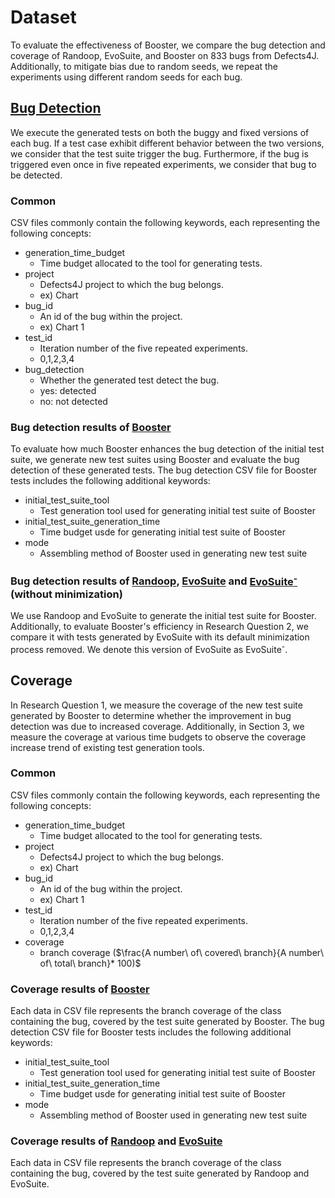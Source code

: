 # Dataset

To evaluate the effectiveness of Booster, we compare the bug detection and coverage of Randoop, EvoSuite, and Booster on 833 bugs from Defects4J. 
Additionally, to mitigate bias due to random seeds, we repeat the experiments using different random seeds for each bug.

## [Bug Detection](./bug_detection/)

We execute the generated tests on both the buggy and fixed versions of each bug. 
If a test case exhibit different behavior between the two versions, we consider that the test suite trigger the bug. 
Furthermore, if the bug is triggered even once in five repeated experiments, we consider that bug to be detected.

### Common

CSV files commonly contain the following keywords, each representing the following concepts:

* generation_time_budget
    * Time budget allocated to the tool for generating tests.
* project
    * Defects4J project to which the bug belongs.
    * ex) Chart
* bug_id
    * An id of the bug within the project.
    * ex) Chart 1
* test_id
    * Iteration number of the five repeated experiments.
    * 0,1,2,3,4
* bug_detection
    * Whether the generated test detect the bug.
    * yes: detected
    * no: not detected

### Bug detection results of [Booster](./bug_detection/Booster_bug_detection.csv)

To evaluate how much Booster enhances the bug detection of the initial test suite, we generate new test suites using Booster and evaluate the bug detection of these generated tests. 
The bug detection CSV file for Booster tests includes the following additional keywords:

* initial_test_suite_tool
    * Test generation tool used for generating initial test suite of Booster
* initial_test_suite_generation_time
    * Time budget usde for generating initial test suite of Booster
* mode
    * Assembling method of Booster used in generating new test suite

### Bug detection results of [Randoop](./bug_detection/RD_bug_detection.csv), [EvoSuite](./bug_detection/ES_bug_detection.csv) and [EvoSuite<sup>-</sup>](./bug_detection/ESM_bug_detection.csv) (without minimization)

We use Randoop and EvoSuite to generate the initial test suite for Booster. 
Additionally, to evaluate Booster's efficiency in Research Question 2, we compare it with tests generated by EvoSuite with its default minimization process removed. 
We denote this version of EvoSuite as EvoSuite<sup>-</sup>.

## Coverage

In Research Question 1, we measure the coverage of the new test suite generated by Booster to determine whether the improvement in bug detection was due to increased coverage.
Additionally, in Section 3, we measure the coverage at various time budgets to observe the coverage increase trend of existing test generation tools.

### Common

CSV files commonly contain the following keywords, each representing the following concepts:

* generation_time_budget
    * Time budget allocated to the tool for generating tests.
* project
    * Defects4J project to which the bug belongs.
    * ex) Chart
* bug_id
    * An id of the bug within the project.
    * ex) Chart 1
* test_id
    * Iteration number of the five repeated experiments.
    * 0,1,2,3,4
* coverage
    * branch coverage ($\frac{A number\ of\ covered\ branch}{A number\ of\ total\ branch}* 100)$

### Coverage results of [Booster](./coverage/Booster_coverage.csv)

Each data in CSV file represents the branch coverage of the class containing the bug, covered by the test suite generated by Booster.
The bug detection CSV file for Booster tests includes the following additional keywords:

* initial_test_suite_tool
    * Test generation tool used for generating initial test suite of Booster
* initial_test_suite_generation_time
    * Time budget usde for generating initial test suite of Booster
* mode
    * Assembling method of Booster used in generating new test suite

### Coverage results of [Randoop](./coverage/RD_coverage.csv) and [EvoSuite](./coverage/ES_coverage.csv)

Each data in CSV file represents the branch coverage of the class containing the bug, covered by the test suite generated by Randoop and EvoSuite.